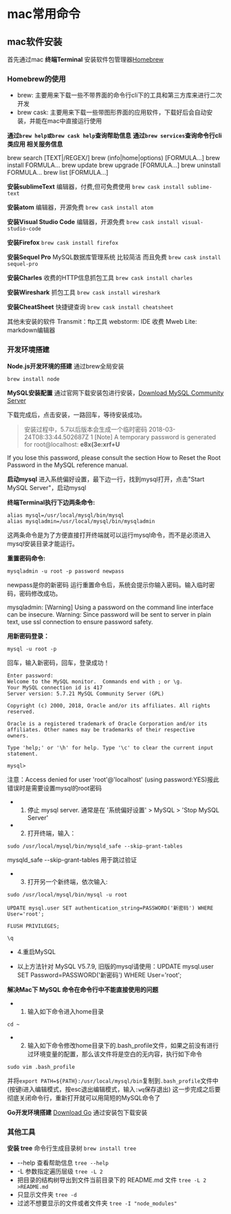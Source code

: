 # mac常用命令

## mac软件安装 
首先通过mac **终端Terminal** 安装软件包管理器[Homebrew](https://brew.sh/index_zh-cn)

### Homebrew的使用

* brew: 主要用来下载一些不带界面的命令行cli下的工具和第三方库来进行二次开发
* brew cask: 主要用来下载一些带图形界面的应用软件，下载好后会自动安装，并能在mac中直接运行使用

**通过`brew help或brew cask help`查询帮助信息**
**通过`brew services`查询命令行cli类应用 相关服务信息**


>
brew search [TEXT|/REGEX/]
brew (info|home|options) [FORMULA...]
brew install FORMULA...
brew update
brew upgrade [FORMULA...]
brew uninstall FORMULA...
brew list [FORMULA...]

**安装sublimeText**
编辑器，付费,但可免费使用
`brew cask install sublime-text`

**安装atom**
编辑器，开源免费
`brew cask install atom`

**安装Visual Studio Code**
编辑器，开源免费
`brew cask install visual-studio-code`

**安装Firefox**
`brew cask install firefox`

**安装Sequel Pro**
MySQL数据库管理系统 比较简洁 而且免费
`brew cask install sequel-pro`

**安装Charles**
收费的HTTP信息抓包工具
`brew cask install charles`

**安装Wireshark**
抓包工具
`brew cask install wireshark`

**安装CheatSheet**
快捷键查询
`brew cask install cheatsheet`

其他未安装的软件
Transmit：ftp工具
webstorm: IDE 收费
Mweb Lite: markdown编辑器

### 开发环境搭建

**Node.js开发环境的搭建**
通过brew全局安装

`brew install node`


**MySQL安装配置**
通过官网下载安装包进行安装，[Download MySQL Community Server](https://dev.mysql.com/downloads/mysql/)

下载完成后，点击安装，一路回车，等待安装成功。
> 安装过程中，5.7以后版本会生成一个临时密码
> 2018-03-24T08:33:44.502687Z 1 [Note] A temporary password is generated for root@localhost: **e8x(3e:xrf+U**
>
If you lose this password, please consult the section How to Reset the Root Password in the MySQL reference manual.

**启动mysql**
进入系统偏好设置，最下边一行，找到mysql打开，点击"Start MySQL Server"，启动mysql

**终端Terminal执行下边两条命令:**

```
alias mysql=/usr/local/mysql/bin/mysql
alias mysqladmin=/usr/local/mysql/bin/mysqladmin
```

这两条命令是为了方便直接打开终端就可以运行mysql命令，而不是必须进入mysql安装目录才能运行。

**重置密码命令:**

`mysqladmin -u root -p password newpass`

newpass是你的新密码
运行重置命令后，系统会提示你输入密码。输入临时密码，密码修改成功。

mysqladmin: [Warning] Using a password on the command line interface can be insecure.
Warning: Since password will be sent to server in plain text, use ssl connection to ensure password safety.

**用新密码登录：**

`mysql -u root -p`

回车，输入新密码，回车，登录成功！

```
Enter password: 
Welcome to the MySQL monitor.  Commands end with ; or \g.
Your MySQL connection id is 417
Server version: 5.7.21 MySQL Community Server (GPL)

Copyright (c) 2000, 2018, Oracle and/or its affiliates. All rights reserved.

Oracle is a registered trademark of Oracle Corporation and/or its
affiliates. Other names may be trademarks of their respective
owners.

Type 'help;' or '\h' for help. Type '\c' to clear the current input statement.

mysql> 
```

注意：Access denied for user 'root'@'localhost' (using password:YES)报此错误时是需要设置mysql的root密码

* 1. 停止 mysql server.  通常是在 '系统偏好设置' > MySQL > 'Stop MySQL Server'
* 2. 打开终端，输入：

`sudo /usr/local/mysql/bin/mysqld_safe --skip-grant-tables`

mysqld_safe --skip-grant-tables 用于跳过验证

* 3. 打开另一个新终端，依次输入:

```
sudo /usr/local/mysql/bin/mysql -u root

UPDATE mysql.user SET authentication_string=PASSWORD('新密码') WHERE User='root';

FLUSH PRIVILEGES;

\q
```

* 4.重启MySQL

* 以上方法针对 MySQL V5.7.9, 旧版的mysql请使用：UPDATE mysql.user SET Password=PASSWORD('新密码') WHERE User='root';

**解决Mac下 MySQL 命令在命令行中不能直接使用的问题**

* 1. 输入如下命令进入home目录

`cd ~`

* 2. 输入如下命令修改home目录下的.bash_profile文件，如果之前没有进行过环境变量的配置，那么该文件将是空白的无内容，执行如下命令

`sudo vim .bash_profile`

并将`export PATH=${PATH}:/usr/local/mysql/bin`复制到`.bash_profile`文件中(按键i进入编辑模式，按esc退出编辑模式，输入` :wq `保存退出)
这一步完成之后要彻底关闭命令行，重新打开就可以用简短的MySQL命令了





**Go开发环境搭建**
[Download Go](https://golang.org/dl/)
通过安装包下载安装



### 其他工具

**安装 tree**
命令行生成目录树
`brew install tree`

> 
* --help 查看帮助信息 `tree --help`
* -L 参数指定遍历层级 `tree -L 2`
* 把目录的结构树导出到文件当前目录下的 README.md 文件 `tree -L 2 >README.md`
* 只显示文件夹 `tree -d`
* 过滤不想要显示的文件或者文件夹 `tree -I "node_modules"`





